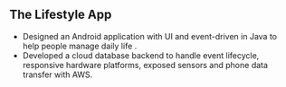 ## The Lifestyle App

* Designed an Android application with UI and event-driven in Java to help people manage daily life .
* Developed a cloud database backend to handle event lifecycle, responsive hardware platforms, exposed sensors and phone data transfer with AWS.